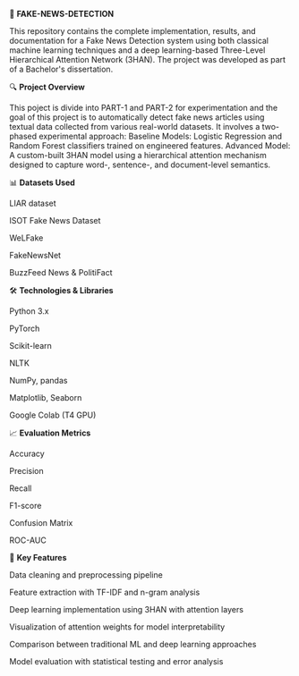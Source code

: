 📰 **FAKE-NEWS-DETECTION**

This repository contains the complete implementation, results, and documentation for a Fake News Detection system using both classical machine learning techniques and a deep learning-based Three-Level Hierarchical Attention Network (3HAN). The project was developed as part of a Bachelor's dissertation.


🔍 **Project Overview**

This poject is divide into PART-1 and PART-2 for experimentation and the goal of this project is to automatically detect fake news articles using textual data collected from various real-world datasets. It involves a two-phased experimental approach:
Baseline Models: Logistic Regression and Random Forest classifiers trained on engineered features.
Advanced Model: A custom-built 3HAN model using a hierarchical attention mechanism designed to capture word-, sentence-, and document-level semantics.


📊 **Datasets Used**

LIAR dataset

ISOT Fake News Dataset

WeLFake

FakeNewsNet

BuzzFeed News & PolitiFact


🛠️ **Technologies & Libraries**

Python 3.x

PyTorch

Scikit-learn

NLTK

NumPy, pandas

Matplotlib, Seaborn

Google Colab (T4 GPU)


📈 **Evaluation Metrics**

Accuracy

Precision

Recall

F1-score

Confusion Matrix

ROC-AUC


🧠 **Key Features**

Data cleaning and preprocessing pipeline

Feature extraction with TF-IDF and n-gram analysis

Deep learning implementation using 3HAN with attention layers

Visualization of attention weights for model interpretability

Comparison between traditional ML and deep learning approaches

Model evaluation with statistical testing and error analysis
